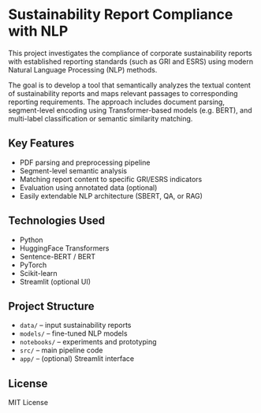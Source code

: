 # Sustainability Report Compliance with NLP

This project investigates the compliance of corporate sustainability reports with established reporting standards (such as GRI and ESRS) using modern Natural Language Processing (NLP) methods.

The goal is to develop a tool that semantically analyzes the textual content of sustainability reports and maps relevant passages to corresponding reporting requirements. The approach includes document parsing, segment-level encoding using Transformer-based models (e.g. BERT), and multi-label classification or semantic similarity matching.

## Key Features
- PDF parsing and preprocessing pipeline
- Segment-level semantic analysis
- Matching report content to specific GRI/ESRS indicators
- Evaluation using annotated data (optional)
- Easily extendable NLP architecture (SBERT, QA, or RAG)

## Technologies Used
- Python
- HuggingFace Transformers
- Sentence-BERT / BERT
- PyTorch
- Scikit-learn
- Streamlit (optional UI)

## Project Structure
- `data/` – input sustainability reports
- `models/` – fine-tuned NLP models
- `notebooks/` – experiments and prototyping
- `src/` – main pipeline code
- `app/` – (optional) Streamlit interface

## License
MIT License
